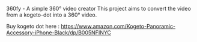360fy - A simple 360° video creator
This project aims to convert the video from a kogeto-dot into a 360° video.

Buy kogeto dot here : https://www.amazon.com/Kogeto-Panoramic-Accessory-iPhone-Black/dp/B005NFINYC

